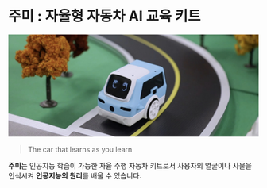# 주미 : 자율형 자동차 AI 교육 키트

![테스트 사진 주미](./img/001.jpg)

> The car that learns as you learn

**주미**는 인공지능 학습이 가능한 자율 주행 자동차 키트로서 사용자의 얼굴이나 사물을 인식시켜 **인공지능의 원리**를 배울 수 있습니다.

